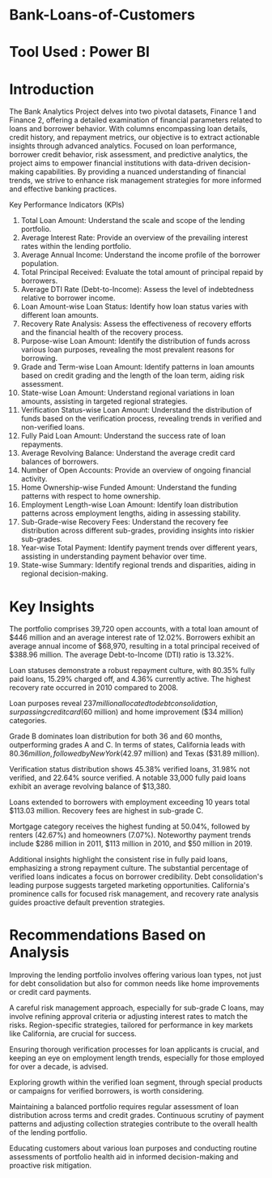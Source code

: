 # Bank-Loans-of-Customers

# Tool Used : Power BI

# Introduction
The Bank Analytics Project delves into two pivotal datasets, Finance 1 and Finance 2, offering a detailed examination of financial parameters related to loans and borrower behavior. With columns encompassing loan details, credit history, and repayment metrics, our objective is to extract actionable insights through advanced analytics. Focused on loan performance, borrower credit behavior, risk assessment, and predictive analytics, the project aims to empower financial institutions with data-driven decision-making capabilities. By providing a nuanced understanding of financial trends, we strive to enhance risk management strategies for more informed and effective banking practices.

Key Performance Indicators (KPIs)
1. Total Loan Amount:
Understand the scale and scope of the lending portfolio.
2. Average Interest Rate:
Provide an overview of the prevailing interest rates within the lending portfolio.
3. Average Annual Income:
Understand the income profile of the borrower population.
4. Total Principal Received:
Evaluate the total amount of principal repaid by borrowers.
5. Average DTI Rate (Debt-to-Income):
Assess the level of indebtedness relative to borrower income.
6. Loan Amount-wise Loan Status:
Identify how loan status varies with different loan amounts.
7. Recovery Rate Analysis:
Assess the effectiveness of recovery efforts and the financial health of the recovery process.
8. Purpose-wise Loan Amount:
Identify the distribution of funds across various loan purposes, revealing the most prevalent reasons for borrowing.
9. Grade and Term-wise Loan Amount:
Identify patterns in loan amounts based on credit grading and the length of the loan term, aiding risk assessment.
10. State-wise Loan Amount:
Understand regional variations in loan amounts, assisting in targeted regional strategies.
11. Verification Status-wise Loan Amount:
Understand the distribution of funds based on the verification process, revealing trends in verified and non-verified loans.
12. Fully Paid Loan Amount:
Understand the success rate of loan repayments.
13. Average Revolving Balance:
Understand the average credit card balances of borrowers.
14. Number of Open Accounts:
Provide an overview of ongoing financial activity.
15. Home Ownership-wise Funded Amount:
Understand the funding patterns with respect to home ownership.
16. Employment Length-wise Loan Amount:
Identify loan distribution patterns across employment lengths, aiding in assessing stability.
17. Sub-Grade-wise Recovery Fees:
Understand the recovery fee distribution across different sub-grades, providing insights into riskier sub-grades.
18. Year-wise Total Payment:
Identify payment trends over different years, assisting in understanding payment behavior over time.
19. State-wise Summary:
Identify regional trends and disparities, aiding in regional decision-making.

# Key Insights
The portfolio comprises 39,720 open accounts, with a total loan amount of $446 million and an average interest rate of 12.02%. Borrowers exhibit an average annual income of $68,970, resulting in a total principal received of $388.96 million. The average Debt-to-Income (DTI) ratio is 13.32%.

Loan statuses demonstrate a robust repayment culture, with 80.35% fully paid loans, 15.29% charged off, and 4.36% currently active. The highest recovery rate occurred in 2010 compared to 2008.

Loan purposes reveal $237 million allocated to debt consolidation, surpassing credit card ($60 million) and home improvement ($34 million) categories.

Grade B dominates loan distribution for both 36 and 60 months, outperforming grades A and C. In terms of states, California leads with $80.36 million, followed by New York ($42.97 million) and Texas ($31.89 million).

Verification status distribution shows 45.38% verified loans, 31.98% not verified, and 22.64% source verified. A notable 33,000 fully paid loans exhibit an average revolving balance of $13,380.

Loans extended to borrowers with employment exceeding 10 years total $113.03 million. Recovery fees are highest in sub-grade C.

Mortgage category receives the highest funding at 50.04%, followed by renters (42.67%) and homeowners (7.07%). Noteworthy payment trends include $286 million in 2011, $113 million in 2010, and $50 million in 2019.

Additional insights highlight the consistent rise in fully paid loans, emphasizing a strong repayment culture. The substantial percentage of verified loans indicates a focus on borrower credibility. Debt consolidation's leading purpose suggests targeted marketing opportunities. California's prominence calls for focused risk management, and recovery rate analysis guides proactive default prevention strategies.

# Recommendations Based on Analysis
Improving the lending portfolio involves offering various loan types, not just for debt consolidation but also for common needs like home improvements or credit card payments.

A careful risk management approach, especially for sub-grade C loans, may involve refining approval criteria or adjusting interest rates to match the risks. Region-specific strategies, tailored for performance in key markets like California, are crucial for success.

Ensuring thorough verification processes for loan applicants is crucial, and keeping an eye on employment length trends, especially for those employed for over a decade, is advised.

Exploring growth within the verified loan segment, through special products or campaigns for verified borrowers, is worth considering.

Maintaining a balanced portfolio requires regular assessment of loan distribution across terms and credit grades. Continuous scrutiny of payment patterns and adjusting collection strategies contribute to the overall health of the lending portfolio.

Educating customers about various loan purposes and conducting routine assessments of portfolio health aid in informed decision-making and proactive risk mitigation.
